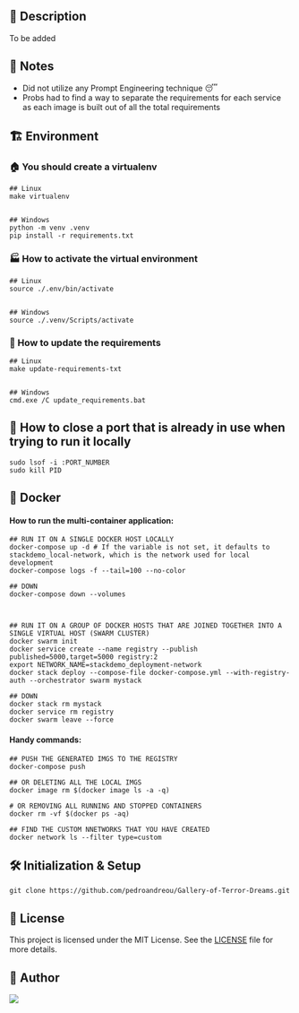 ## 📰 Description
To be added


## :notebook_with_decorative_cover: Notes
- Did not utilize any Prompt Engineering technique :sleeping:
- Probs had to find a way to separate the requirements for each service as each image is built out of all the total requirements


## :building_construction: Environment

### :house: You should create a virtualenv
```
## Linux
make virtualenv


## Windows
python -m venv .venv
pip install -r requirements.txt
```


### :factory: How to activate the virtual environment
```
## Linux
source ./.env/bin/activate


## Windows
source ./.venv/Scripts/activate
```


### :house_with_garden: How to update the requirements
```
## Linux
make update-requirements-txt


## Windows
cmd.exe /C update_requirements.bat
```


## :hammer: How to close a port that is already in use when trying to run it locally
```
sudo lsof -i :PORT_NUMBER
sudo kill PID
```


## :whale: Docker
#### How to run the multi-container application:
```
## RUN IT ON A SINGLE DOCKER HOST LOCALLY
docker-compose up -d # If the variable is not set, it defaults to stackdemo_local-network, which is the network used for local development
docker-compose logs -f --tail=100 --no-color

## DOWN
docker-compose down --volumes



## RUN IT ON A GROUP OF DOCKER HOSTS THAT ARE JOINED TOGETHER INTO A SINGLE VIRTUAL HOST (SWARM CLUSTER)
docker swarm init
docker service create --name registry --publish published=5000,target=5000 registry:2
export NETWORK_NAME=stackdemo_deployment-network
docker stack deploy --compose-file docker-compose.yml --with-registry-auth --orchestrator swarm mystack

## DOWN
docker stack rm mystack
docker service rm registry
docker swarm leave --force
```

#### Handy commands:
```
## PUSH THE GENERATED IMGS TO THE REGISTRY
docker-compose push

## OR DELETING ALL THE LOCAL IMGS
docker image rm $(docker image ls -a -q)

# OR REMOVING ALL RUNNING AND STOPPED CONTAINERS
docker rm -vf $(docker ps -aq)

## FIND THE CUSTOM NNETWORKS THAT YOU HAVE CREATED
docker network ls --filter type=custom
```


## 🛠 Initialization & Setup
    git clone https://github.com/pedroandreou/Gallery-of-Terror-Dreams.git


## :scroll: License
This project is licensed under the MIT License. See the [LICENSE](LICENSE) file for more details.


## :tophat: Author
<a href="https://www.linkedin.com/in/petrosandreou80/">
  <img align="center" src="https://img.shields.io/badge/Petros LinkedIn-0077B5?style=for-the-badge&logo=linkedin&logoColor=white" />
</a>

